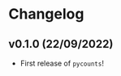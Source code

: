 # Changelog

<!--next-version-placeholder-->

## v0.1.0 (22/09/2022)

- First release of `pycounts`!